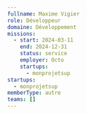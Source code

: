 ```yaml
---
fullname: Maxime Vigier
role: Développeur
domaine: Développement
missions:
  - start: 2024-03-11
    end: 2024-12-31
    status: service
    employer: Octo
    startups:
      - monprojetsup
startups:
  - monprojetsup
memberType: autre
teams: []
---
```

